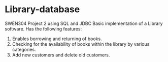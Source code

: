 # Library-database
SWEN304 Project 2 using SQL and JDBC
Basic implementation of a Library software. Has the following features:
1. Enables borrowing and returning of books.
2. Checking for the availability of books within the library by various categories.
3. Add new customers and delete old customers.
